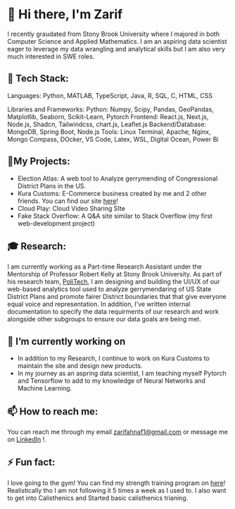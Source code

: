 # 👋 Hi there, I'm Zarif
I recently graudated from Stony Brook University where I majored in both Computer Science and Applied Mathematics. I am an aspiring data scientist eager to leverage my data wrangling and analytical skills but I am also very much interested in SWE roles.

## 🔧 Tech Stack:
Languages: Python, MATLAB, TypeScript, Java, R, SQL, C, HTML, CSS

Libraries and Frameworks: 
Python: Numpy, Scipy, Pandas, GeoPandas, Matplotlib, Seaborn, Scikit-Learn, Pytorch
Frontend: React.js, Next.js, Node.js, Shadcn, Tailwindcss, chart.js, Leaflet.js
Backend/Database: MongoDB, Spring Boot, Node.js 
Tools: Linux Terminal, Apache, Nginx, Mongo Compass, DOcker, VS Code, Latex, WSL, Digital Ocean, Power Bi


## 📔My Projects:
- Election Atlas: A web tool to Analyze gerrymending of Congressional District Plans in the US.
- Kura Customs: E-Commerce business created by me and 2 other friends. You can find our site [here](https://www.kuracustoms.com)!
- Cloud Play: Cloud Video Sharing SIte
- Fake Stack Overflow: A Q&A site similar to Stack Overflow (my first web-development project)

## 🎓 Research:
I am currently working as a Part-time Research Assistant under the Mentorship of Professor Robert Kelly at Stony Brook University. As part of his research team, [PoliTech](https://www.stonybrook.edu/commcms/vertically-integrated-projects/teams/_team_page/team_page.php?team=PoliTech), I am designing and building the UI/UX of our web-based analytics tool used to analyze gerrymendaring of US State District Plans and promote fairer District boundaries that that give everyone equal voice and representation. 
In addition, I've written internal documentation to specify the data requirments of our research and work alongside other subgroups to ensure our data goals are being met.

## 🔭 I’m currently working on 
- In addition to my Research, I continue to work on Kura Customs to maintain the site and design new products.
- In my journey as an aspring data scientist, I am teaching myself Pytorch and Tensorflow to add to my knowledge of Neural Networks and Machine Learning.

## 📫 How to reach me:
You can reach me through my email zarifahnaf1@gmail.com or message me on [LinkedIn](https://www.linkedin.com/in/ahmedzarif/) !.

## ⚡ Fun fact:
I love going to the gym! You can find my strength training program on [here](https://docs.google.com/spreadsheets/d/1HTtwe-_TaECKVSRgNuGg4TIgcE6C0xXnGQ4i_nehSic/edit?usp=sharing)! Realistically tho I am not following it 5 times a week as I used to.
I also want to get into Calisthenics and Started basic calisthenics trianing.


<!--
**Zarif-SBU/Zarif-SBU** is a ✨ _special_ ✨ repository because its `README.md` (this file) appears on your GitHub profile.

Here are some ideas to get you started:

- 🔭 I’m currently working on ...
- 🌱 I’m currently learning ...
- 👯 I’m looking to collaborate on ...
- 🤔 I’m looking for help with ...
- 💬 Ask me about ...
- 📫 How to reach me: ...
- ⚡ Fun fact: ...
-->
